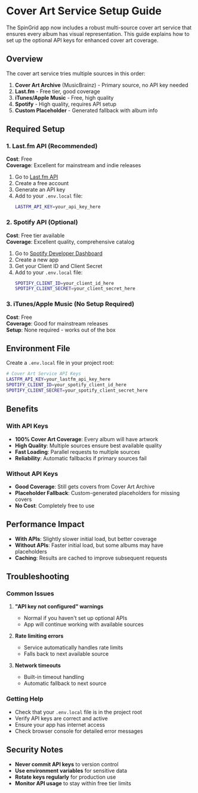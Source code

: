 # Cover Art Service Setup Guide

The SpinGrid app now includes a robust multi-source cover art service that ensures every album has visual representation. This guide explains how to set up the optional API keys for enhanced cover art coverage.

## Overview

The cover art service tries multiple sources in this order:
1. **Cover Art Archive** (MusicBrainz) - Primary source, no API key needed
2. **Last.fm** - Free tier, good coverage
3. **iTunes/Apple Music** - Free, high quality
4. **Spotify** - High quality, requires API setup
5. **Custom Placeholder** - Generated fallback with album info

## Required Setup

### 1. Last.fm API (Recommended)
**Cost**: Free  
**Coverage**: Excellent for mainstream and indie releases

1. Go to [Last.fm API](https://www.last.fm/api/account/create)
2. Create a free account
3. Generate an API key
4. Add to your `.env.local` file:
   ```bash
   LASTFM_API_KEY=your_api_key_here
   ```

### 2. Spotify API (Optional)
**Cost**: Free tier available  
**Coverage**: Excellent quality, comprehensive catalog

1. Go to [Spotify Developer Dashboard](https://developer.spotify.com/dashboard)
2. Create a new app
3. Get your Client ID and Client Secret
4. Add to your `.env.local` file:
   ```bash
   SPOTIFY_CLIENT_ID=your_client_id_here
   SPOTIFY_CLIENT_SECRET=your_client_secret_here
   ```

### 3. iTunes/Apple Music (No Setup Required)
**Cost**: Free  
**Coverage**: Good for mainstream releases  
**Setup**: None required - works out of the box

## Environment File

Create a `.env.local` file in your project root:

```bash
# Cover Art Service API Keys
LASTFM_API_KEY=your_lastfm_api_key_here
SPOTIFY_CLIENT_ID=your_spotify_client_id_here
SPOTIFY_CLIENT_SECRET=your_spotify_client_secret_here
```

## Benefits

### With API Keys
- **100% Cover Art Coverage**: Every album will have artwork
- **High Quality**: Multiple sources ensure best available quality
- **Fast Loading**: Parallel requests to multiple sources
- **Reliability**: Automatic fallbacks if primary sources fail

### Without API Keys
- **Good Coverage**: Still gets covers from Cover Art Archive
- **Placeholder Fallback**: Custom-generated placeholders for missing covers
- **No Cost**: Completely free to use

## Performance Impact

- **With APIs**: Slightly slower initial load, but better coverage
- **Without APIs**: Faster initial load, but some albums may have placeholders
- **Caching**: Results are cached to improve subsequent requests

## Troubleshooting

### Common Issues

1. **"API key not configured" warnings**
   - Normal if you haven't set up optional APIs
   - App will continue working with available sources

2. **Rate limiting errors**
   - Service automatically handles rate limits
   - Falls back to next available source

3. **Network timeouts**
   - Built-in timeout handling
   - Automatic fallback to next source

### Getting Help

- Check that your `.env.local` file is in the project root
- Verify API keys are correct and active
- Ensure your app has internet access
- Check browser console for detailed error messages

## Security Notes

- **Never commit API keys** to version control
- **Use environment variables** for sensitive data
- **Rotate keys regularly** for production use
- **Monitor API usage** to stay within free tier limits
